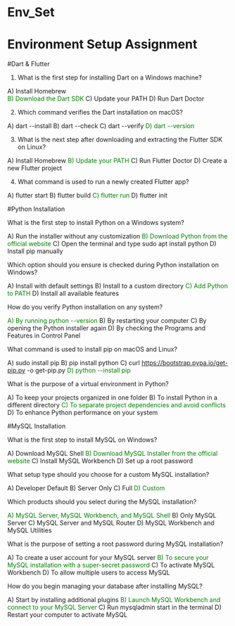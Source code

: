 # Env_Set

# Environment Setup Assignment

#Dart & Flutter

1. What is the first step for installing Dart on a Windows machine?

A) Install Homebrew<br> 
<h style ="color: green">B) Download the Dart SDK</h>
C) Update your PATH
D) Run Dart Doctor


2. Which command verifies the Dart installation on macOS?

A) dart --install
B) dart --check
C) dart --verify
<h style ="color: green">D) dart --version</h>


3. What is the next step after downloading and extracting the Flutter SDK on Linux?

A) Install Homebrew
<h style ="color: green">B) Update your PATH</h>
C) Run Flutter Doctor
D) Create a new Flutter project


4. What command is used to run a newly created Flutter app?

A) flutter start
B) flutter build
<h style ="color: green">C) flutter run</h>
D) flutter init


#Python Installation

What is the first step to install Python on a Windows system?

A) Run the installer without any customization
<h style ="color: green">B) Download Python from the official website</h>
C) Open the terminal and type sudo apt install python
D) Install pip manually

Which option should you ensure is checked during Python installation on Windows?

A) Install with default settings
B) Install to a custom directory
<h style ="color: green">C) Add Python to PATH</h>
D) Install all available features

How do you verify Python installation on any system?

<h style ="color: green">A) By running python --version</h>
B) By restarting your computer
C) By opening the Python installer again
D) By checking the Programs and Features in Control Panel

What command is used to install pip on macOS and Linux?

A) sudo install pip
B) pip install python
C) curl https://bootstrap.pypa.io/get-pip.py -o get-pip.py
<h style ="color: green">D) python --install pip</h>

What is the purpose of a virtual environment in Python?

A) To keep your projects organized in one folder
B) To install Python in a different directory
<h style ="color: green">C) To separate project dependencies and avoid conflicts</h>
D) To enhance Python performance on your system

#MySQL Installation

What is the first step to install MySQL on Windows?

A) Download MySQL Shell
<h style ="color: green">B) Download MySQL Installer from the official website</h>
C) Install MySQL Workbench
D) Set up a root password

What setup type should you choose for a custom MySQL installation?

A) Developer Default
B) Server Only
C) Full
<h style ="color: green">D) Custom</h>

Which products should you select during the MySQL installation?

<h style ="color: green">A) MySQL Server, MySQL Workbench, and MySQL Shell</h>
B) Only MySQL Server
C) MySQL Server and MySQL Router
D) MySQL Workbench and MySQL Utilities

What is the purpose of setting a root password during MySQL installation?

A) To create a user account for your MySQL server
<h style ="color: green">B) To secure your MySQL installation with a super-secret password</h>
C) To activate MySQL Workbench
D) To allow multiple users to access MySQL

How do you begin managing your database after installing MySQL?

A) Start by installing additional plugins
<h style ="color: green">B) Launch MySQL Workbench and connect to your MySQL Server</h>
C) Run mysqladmin start in the terminal
D) Restart your computer to activate MySQL
